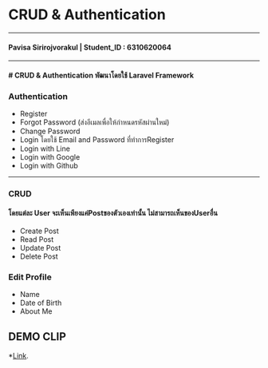 # CRUD & Authentication
------------------------------------------------
#### Pavisa Sirirojvorakul | Student_ID : 6310620064
---------------------------------------------------
#### # CRUD & Authentication พัฒนาโดยใช้ Laravel Framework 

### Authentication
- Register
- Forgot Password (ส่งอีเมลเพื่อให้กำหนดรหัสผ่านใหม่)
- Change Password
- Login โดยใช้ Email and Password ที่ทำการRegister
- Login with Line
- Login with Google
- Login with Github

------------------------------------------------

### CRUD 
#### โดยแต่ละ User จะเห็นเพียงแค่Postของตัวเองเท่านั้น ไม่สามารถเห็นของUserอื่น
- Create Post
- Read Post
- Update Post
- Delete Post

### Edit Profile
- Name
- Date of Birth
- About Me

## DEMO CLIP
*[Link](https://youtu.be/bVNBK7KYZjM).
  



